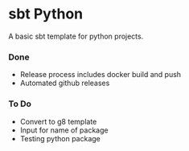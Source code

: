 # sbt Python

A basic sbt template for python projects.

### Done
- Release process includes docker build and push
- Automated github releases

### To Do
- Convert to g8 template
- Input for name of package
- Testing python package
